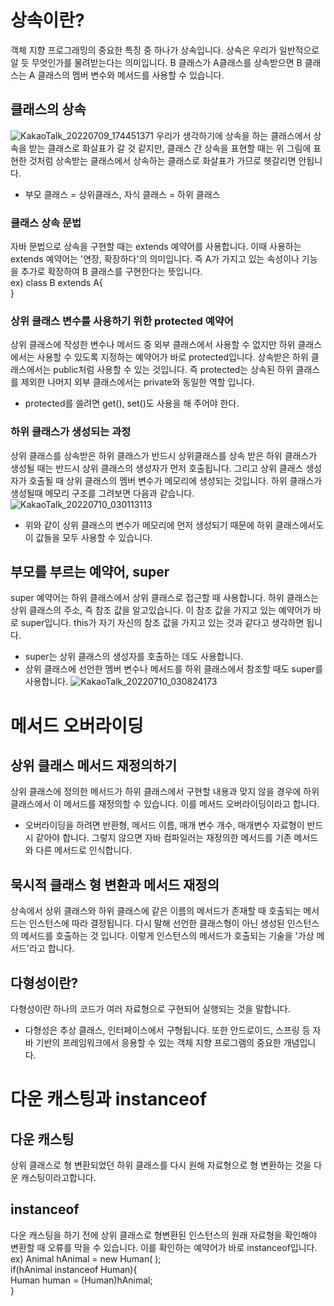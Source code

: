 # 상속이란?
객체 지향 프로그래밍의 중요한 특징 중 하나가 상속입니다. 상속은 우리가 일반적으로 알 듯 무엇인가를 물려받는다는 의미입니다. B 클래스가 A클래스를 
상속받으면 B 클래스는 A 클래스의 멤버 변수와 메서드를 사용할 수 있습니다.
## 클래스의 상속
![KakaoTalk_20220709_174451371](https://user-images.githubusercontent.com/108391517/178116855-5400a730-e253-469b-bd9c-120628a7e043.jpg)
우리가 생각하기에 상속을 하는 클래스에서 상속을 받는 클래스로 화살표가 갈 것 같지만, 클래스 간 상속을 표현할 때는 위 그림에 표현한 것처럼 
상속받는 클래스에서 상속하는 클래스로 화살표가 가므로 헷갈리면 안됩니다.
* 부모 클래스 = 상위클래스, 자식 클래스 = 하위 클래스
### 클래스 상속 문법
자바 문법으로 상속을 구현할 때는 extends 예약어를 사용합니다. 이때 사용하는 extends 예약어는 '연장, 확장하다'의 의미입니다. 즉 A가 가지고 있는 
속성이나 기능을 추가로 확장하여 B 클래스를 구현한다는 뜻입니다.<br>
ex) class B extends A{<br>
}
### 상위 클래스 변수를 사용하기 위한 protected 예약어
상위 클래스에 작성한 변수나 메서드 중 외부 클래스에서 사용할 수 없지만 하위 클래스에서는 사용할 수 있도록 지정하는 예약어가 바로 protected입니다.
상속받은 하위 클래스에서는 public처럼 사용할 수 있는 것입니다. 즉 protected는 상속된 하위 클래스를 제외한 나머지 외부 클래스에서는 private와 동일한 역할 입니다.
* protected를 쓸려면 get(), set()도 사용을 해 주어야 한다.
### 하위 클래스가 생성되는 과정
상위 클래스를 상속받은 하위 클래스가 반드시 상위클래스를 상속 받은 하위 클래스가 생성될 때는 반드시 상위 클래스의 생성자가 먼저 호출됩니다. 그리고 상위 클래스 생성
자가 호출될 때 상위 클래스의 멤버 변수가 메모리에 생성되는 것입니다. 하위 클래스가 생성될때 메모리 구조를 그려보면 다음과 같습니다.
![KakaoTalk_20220710_030113113](https://user-images.githubusercontent.com/108391517/178117718-8353c92a-b3cb-4603-94ec-bc40bfa7a3c5.jpg)
* 위와 같이 상위 클래스의 변수가 메모리에 먼저 생성되기 때문에 하위 클래스에서도 이 값들을 모두 사용할 수 있습니다.
## 부모를 부르는 예약어, super
super 예약어는 하위 클래스에서 상위 클래스로 접근할 때 사용합니다. 하위 클래스는 상위 클래스의 주소, 즉 참조 값을 알고있습니다. 이 참조 값을 가지고 있는 예약어가 
바로 super입니다. this가 자기 자신의 참조 값을 가지고 있는 것과 같다고 생각하면 됩니다.
* super는 상위 클래스의 생성자를 호출하는 데도 사용합니다.
* 상위 클래스에 선언한 멤버 변수나 메서드를 하위 클래스에서 참조할 때도 super를 사용합니다.
![KakaoTalk_20220710_030824173](https://user-images.githubusercontent.com/108391517/178117877-7e5b0292-c718-46d9-ae79-b75ee16d286f.jpg)
# 메서드 오버라이딩
## 상위 클래스 메서드 재정의하기
상위 클래스에 정의한 메서드가 하위 클래스에서 구현할 내용과 맞지 않을 경우에 하위 클래스에서 이 메서드를 재정의할 수 있습니다. 이를 메서드 오버라이딩이라고 합니다.
* 오버라이딩을 하려면 반환형, 메서드 이름, 매개 변수 개수, 매개변수 자료형이 반드시 같아야 합니다. 그렇지 않으면 자바 컴파일러는 재정의한 메서드를 기존 메서드와 다른 
메서드로 인식합니다.
## 묵시적 클래스 형 변환과 메서드 재정의
상속에서 상위 클래스와 하위 클래스에 같은 이름의 메서드가 존재할 때 호출되는 메서드는 인스턴스에 따라 결정됩니다. 다시 말해 선언한 클래스형이 아닌 생성된 인스턴스의 메서드를
호출하는 것 입니다. 이렇게 인스턴스의 메서드가 호출되는 기술을 '가상 메서드'라고 합니다.
## 다형성이란?
다형성이란 하나의 코드가 여러 자료형으로 구현되어 실행되는 것을 말합니다.
* 다형성은 추상 클래스, 인터페이스에서 구형됩니다. 또한 안드로이드, 스프링 등 자바 기반의 프레임워크에서 응용할 수 있는 객체 지향 프로그램의 중요한 개념입니다.
# 다운 캐스팅과 instanceof
## 다운 캐스팅
상위 클래스로 형 변환되었던 하위 클래스를 다시 원해 자료형으로 형 변환하는 것을 다운 캐스팅이라고합니다.
## instanceof
다운 캐스팅을 하기 전에 상위 클래스로 형변환된 인스턴스의 원래 자료형을 확인해야 변환할 때 오류를 막을 수 있습니다. 이를 확인하는 예약어가 바로 instanceof입니다.<br>
ex) Animal hAnimal = new Human( );<br>
if(hAnimal instanceof Human){<br>
Human human = (Human)hAnimal;<br>
}
